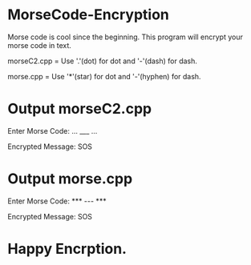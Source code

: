 # MorseCode-Encryption
Morse code is cool since the beginning. This program will encrypt your morse code in text.

morseC2.cpp = Use '.'(dot) for dot and '-'(dash) for dash. 

morse.cpp = Use '*'(star) for dot and '-'(hyphen) for dash. 


# Output morseC2.cpp

Enter Morse Code: ... ___ ...

Encrypted Message: SOS


# Output morse.cpp

Enter Morse Code: *** --- ***

Encrypted Message: SOS

# Happy Encrption.
